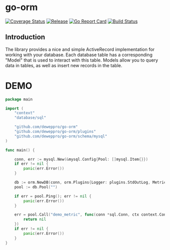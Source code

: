 # go-orm

[![Coverage Status](https://coveralls.io/repos/github/deweppro/go-orm/badge.svg?branch=master)](https://coveralls.io/github/deweppro/go-orm?branch=master)
[![Release](https://img.shields.io/github/release/deweppro/go-orm.svg?style=flat-square)](https://github.com/deweppro/go-orm/releases/latest)
[![Go Report Card](https://goreportcard.com/badge/github.com/deweppro/go-orm)](https://goreportcard.com/report/github.com/deweppro/go-orm)
[![Build Status](https://travis-ci.com/deweppro/go-orm.svg?branch=master)](https://travis-ci.com/deweppro/go-orm)

## Introduction

The library provides a nice and simple ActiveRecord implementation for working with your database. Each database table has a corresponding "Model" that is used to interact with this table. Models allow you to query data in tables, as well as insert new records in the table.

# DEMO

```go
package main

import (
	"context"
	"database/sql"

	"github.com/deweppro/go-orm"
	"github.com/deweppro/go-orm/plugins"
	"github.com/deweppro/go-orm/schema/mysql"
)

func main() {

	conn, err := mysql.New(&mysql.Config{Pool: []mysql.Item{}})
	if err != nil {
		panic(err.Error())
	}

	db := orm.NewDB(conn, orm.Plugins{Logger: plugins.StdOutLog, Metrics: plugins.StdOutMetric})
	pool := db.Pool("")

	if err = pool.Ping(); err != nil {
		panic(err.Error())
	}

	err = pool.Call("demo_metric", func(conn *sql.Conn, ctx context.Context) error {
		return nil
	})
	if err != nil {
		panic(err.Error())
	}
}

```